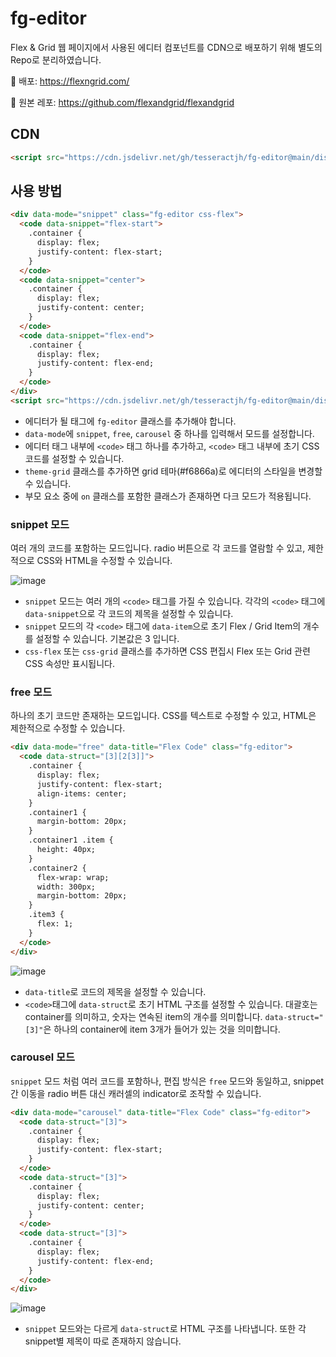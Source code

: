 # fg-editor
Flex &amp; Grid 웹 페이지에서 사용된 에디터 컴포넌트를 CDN으로 배포하기 위해 별도의 Repo로 분리하였습니다.

🚀 배포: https://flexngrid.com/

🔗 원본 레포: https://github.com/flexandgrid/flexandgrid

## CDN
```html
<script src="https://cdn.jsdelivr.net/gh/tesseractjh/fg-editor@main/dist/fg-editor.min.js"></script>
```

## 사용 방법
```html
<div data-mode="snippet" class="fg-editor css-flex">
  <code data-snippet="flex-start">
    .container {
      display: flex;
      justify-content: flex-start;
    }
  </code>
  <code data-snippet="center">
    .container {
      display: flex;
      justify-content: center;
    }
  </code>
  <code data-snippet="flex-end">
    .container {
      display: flex;
      justify-content: flex-end;
    }
  </code>
</div>
<script src="https://cdn.jsdelivr.net/gh/tesseractjh/fg-editor@main/dist/fg-editor.min.js"></script>
```
- 에디터가 될 태그에 `fg-editor` 클래스를 추가해야 합니다.
- `data-mode`에 `snippet`, `free`, `carousel` 중 하나를 입력해서 모드를 설정합니다.
- 에디터 태그 내부에 `<code>` 태그 하나를 추가하고, `<code>` 태그 내부에 초기 CSS 코드를 설정할 수 있습니다.
- `theme-grid` 클래스를 추가하면 grid 테마(#f6866a)로 에디터의 스타일을 변경할 수 있습니다.
- 부모 요소 중에 `on` 클래스를 포함한 클래스가 존재하면 다크 모드가 적용됩니다.

### snippet 모드
여러 개의 코드를 포함하는 모드입니다. radio 버튼으로 각 코드를 열람할 수 있고, 제한적으로 CSS와 HTML을 수정할 수 있습니다.

![image](https://user-images.githubusercontent.com/67459853/171649148-cb14a7f5-f89a-4d9f-bbaf-743a55370c35.png)

- `snippet` 모드는 여러 개의 `<code>` 태그를 가질 수 있습니다. 각각의 `<code>` 태그에 `data-snippet`으로 각 코드의 제목을 설정할 수 있습니다.
- `snippet` 모드의 각 `<code>` 태그에 `data-item`으로 초기 Flex / Grid Item의 개수를 설정할 수 있습니다. 기본값은 3 입니다.
- `css-flex` 또는 `css-grid` 클래스를 추가하면 CSS 편집시 Flex 또는 Grid 관련 CSS 속성만 표시됩니다.

### free 모드
하나의 초기 코드만 존재하는 모드입니다. CSS를 텍스트로 수정할 수 있고, HTML은 제한적으로 수정할 수 있습니다.

```html
<div data-mode="free" data-title="Flex Code" class="fg-editor">
  <code data-struct="[3][2[3]]">
    .container {
      display: flex;
      justify-content: flex-start;
      align-items: center;
    }
    .container1 {
      margin-bottom: 20px;
    }
    .container1 .item {
      height: 40px;
    }
    .container2 {
      flex-wrap: wrap;
      width: 300px;
      margin-bottom: 20px;
    }
    .item3 {
      flex: 1;
    }
  </code>
</div>
```
![image](https://user-images.githubusercontent.com/67459853/171651018-142d363e-72ff-4d42-a9aa-494aaa475c49.png)

- `data-title`로 코드의 제목을 설정할 수 있습니다.
- `<code>`태그에 `data-struct`로 초기 HTML 구조를 설정할 수 있습니다. 대괄호는 container를 의미하고, 숫자는 연속된 item의 개수를 의미합니다.
  `data-struct="[3]"`은 하나의 container에 item 3개가 들어가 있는 것을 의미합니다.
  
### carousel 모드
`snippet` 모드 처럼 여러 코드를 포함하나, 편집 방식은 `free` 모드와 동일하고, snippet간 이동을 radio 버튼 대신 캐러셀의 indicator로 조작할 수 있습니다.

```html
<div data-mode="carousel" data-title="Flex Code" class="fg-editor">
  <code data-struct="[3]">
    .container {
      display: flex;
      justify-content: flex-start;
    }
  </code>
  <code data-struct="[3]">
    .container {
      display: flex;
      justify-content: center;
    }
  </code>
  <code data-struct="[3]">
    .container {
      display: flex;
      justify-content: flex-end;
    }
  </code>
</div>
```
![image](https://user-images.githubusercontent.com/67459853/171652872-19c5471f-cfb5-4ec1-adf1-38b54fc74055.png)

- `snippet` 모드와는 다르게 `data-struct`로 HTML 구조를 나타냅니다. 또한 각 snippet별 제목이 따로 존재하지 않습니다. 

